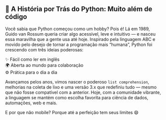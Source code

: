 ## 🐍 A História por Trás do Python: Muito além de código

Você sabia que Python começou como um hobby? Pois é! Lá em 1989, Guido van Rossum queria criar algo acessível, leve e intuitivo — e nasceu essa maravilha que a gente usa até hoje. Inspirado pela linguagem ABC e movido pelo desejo de tornar a programação mais “humana”, Python foi crescendo com três ideias poderosas:

✨ Fácil como ler em inglês  
🌍 Aberta ao mundo para colaboração  
⚙️ Prática para o dia a dia

Avançamos pelos anos, vimos nascer o poderoso `list comprehension`, melhorias na coleta de lixo e uma versão 3.x que redefiniu tudo — mesmo que não fosse compatível com a anterior. Hoje, com a comunidade vibrante, a linguagem se mantém como escolha favorita para ciência de dados, automações, web e mais.

E por que não mobile? Porque até a perfeição tem seus limites 😄
